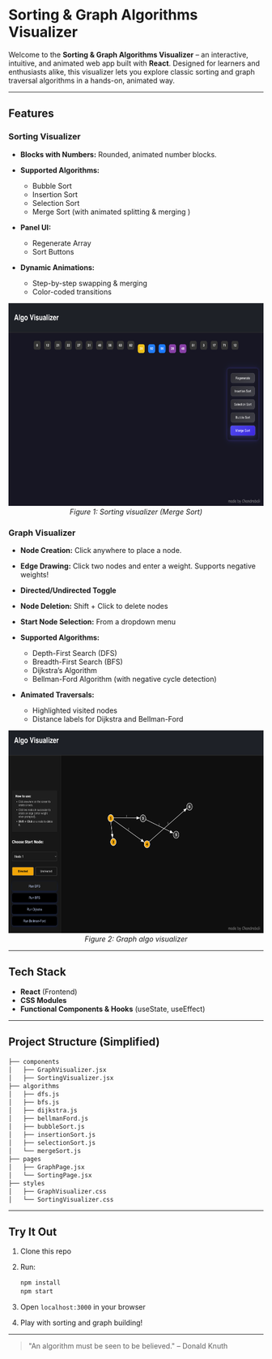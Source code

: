 # Sorting & Graph Algorithms Visualizer

Welcome to the **Sorting & Graph Algorithms Visualizer** – an interactive, intuitive, and animated web app built with **React**. Designed for learners and enthusiasts alike, this visualizer lets you explore classic sorting and graph traversal algorithms in a hands-on, animated way.

---

##  Features

###  Sorting Visualizer

* **Blocks with Numbers:** Rounded, animated number blocks.
* **Supported Algorithms:**

  * Bubble Sort
  * Insertion Sort
  * Selection Sort
  * Merge Sort (with animated splitting & merging )
* **Panel UI:**

  * Regenerate Array
  * Sort Buttons
* **Dynamic Animations:**

  * Step-by-step swapping & merging
  * Color-coded transitions

<p align="center">
  <img src="src/Sorting%20ScreenShot.png" width="700" height="400" />
  <br />
  <em>Figure 1: Sorting visualizer (Merge Sort)</em>
</p>


###  Graph Visualizer

* **Node Creation:** Click anywhere to place a node.
* **Edge Drawing:** Click two nodes and enter a weight. Supports negative weights!
* **Directed/Undirected Toggle**
* **Node Deletion:** Shift + Click to delete nodes
* **Start Node Selection:** From a dropdown menu
* **Supported Algorithms:**

  * Depth-First Search (DFS)
  * Breadth-First Search (BFS)
  * Dijkstra’s Algorithm
  * Bellman-Ford Algorithm (with negative cycle detection)
* **Animated Traversals:**

  * Highlighted visited nodes
  * Distance labels for Dijkstra and Bellman-Ford
 
 <p align="center">
  <img src="src/Graph%20ScreenShot.png" width="700" height="400" />
  <br />
  <em>Figure 2: Graph algo visualizer</em>
</p>

---

##  Tech Stack

* **React** (Frontend)
* **CSS Modules**
* **Functional Components & Hooks** (useState, useEffect)

---

##  Project Structure (Simplified)

```
├── components
│   ├── GraphVisualizer.jsx
│   ├── SortingVisualizer.jsx
├── algorithms
│   ├── dfs.js
│   ├── bfs.js
│   ├── dijkstra.js
│   ├── bellmanFord.js
│   ├── bubbleSort.js
│   ├── insertionSort.js
│   ├── selectionSort.js
│   └── mergeSort.js
├── pages
│   ├── GraphPage.jsx
│   └── SortingPage.jsx
├── styles
│   ├── GraphVisualizer.css
│   └── SortingVisualizer.css
```

---

##  Try It Out

1. Clone this repo
2. Run:

   ```bash
   npm install
   npm start
   ```
3. Open `localhost:3000` in your browser
4. Play with sorting and graph building!


---

> "An algorithm must be seen to be believed." – Donald Knuth

